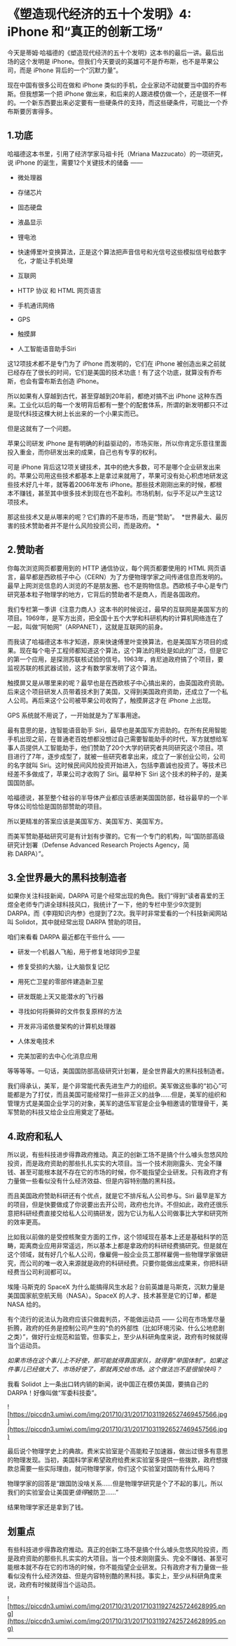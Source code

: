 # 《塑造现代经济的五十个发明》4: iPhone 和“真正的创新工场”

今天是蒂姆·哈福德的《塑造现代经济的五十个发明》这本书的最后一讲。最后出场的这个发明是 iPhone。但我们今天要说的英雄可不是乔布斯，也不是苹果公司，而是 iPhone 背后的一个“沉默力量”。

现在中国有很多公司在做和 iPhone 类似的手机，企业家动不动就要当中国的乔布斯。但我想第一个把 iPhone 做出来，和后来的人跟进模仿做一个，还是很不一样的。一个新东西要出来必定要有一些硬条件的支持，而这些硬条件，可能比一个乔布斯要厉害得多。 

## 1.功底

哈福德这本书里，引用了经济学家马祖卡托（Mriana Mazzucato）的一项研究，说 iPhone 的诞生，需要12个关键技术的储备 —— 

* 微处理器

* 存储芯片

* 固态硬盘

* 液晶显示

* 锂电池

* 快速傅里叶变换算法，正是这个算法把声音信号和光信号这些模拟信号给数字化，才能让手机处理

* 互联网

* HTTP 协议 和 HTML 网页语言

* 手机通讯网络

* GPS

* 触摸屏

* 人工智能语音助手Siri

这12项技术都不是专门为了 iPhone 而发明的，它们在 iPhone 被创造出来之前就已经存在了很长的时间，它们是美国的技术功底！有了这个功底，就算没有乔布斯，也会有雷布斯去创造 iPhone。

所以如果有人穿越到古代，甚至穿越到20年前，都绝对搞不出 iPhone 这种东西来。工业化以后的每一个发明背后都有一整个的配套体系，所谓的新发明都只不过是现代科技这棵大树上长出来的一个小果实而已。

但是这就有了一个问题。

苹果公司研发 iPhone 是有明确的利益驱动的，市场买账，所以你肯定乐意往里面投入重金，而你研发出来的成果，自己也有专享的权利。

可是 iPhone 背后这12项关键技术，其中的绝大多数，可不是哪个企业研发出来的。苹果公司用这些技术都基本上是拿过来就用了，苹果可没有处心积虑地研发这些技术好几十年，就等着2006年发布 iPhone。那些技术刚刚出来的时候，都根本不赚钱，甚至其中很多技术到现在也不盈利。市场机制，似乎不足以产生这12项技术。

那这些技术又是从哪来的呢？它们靠的不是市场，而是“赞助”。  *世界最大、最厉害的技术赞助者并不是什么风险投资公司，而是政府。 *

## 2.赞助者

你每次浏览网页都要用到的 HTTP 通信协议，每个网页都要使用的 HTML 网页语言，最早都是西欧核子中心（CERN）为了方便物理学家之间传递信息而发明的。最早上网浏览信息的人浏览的不是朋友圈、也不是购物信息。西欧核子中心是专门研究基本粒子物理学的地方，它背后的赞助者不是商人，而是各国政府。

我们专栏第一季讲《注意力商人》这本书的时候说过，最早的互联网是美国军方的项目。1969年，是军方出资，把全国十五个大学和科研机构的计算机网络连在了一起，叫做“阿帕网”（ARPANET），这就是互联网的前身。

而我读了哈福德这本书才知道，原来快速傅里叶变换算法，也是美国军方项目的成果。现在每个电子工程师都知道这个算法，这个算法的用处是如此的广泛，但是它的第一个应用，是探测苏联核试验的信号。1963年，肯尼迪政府搞了个项目，要监视苏联的核武器试验，这才有数学家发明了这个算法。

触摸屏又是从哪里来的呢？最早也是在西欧核子中心搞出来的，由英国政府资助。后来这个项目研发人员带着技术到了美国，又得到美国政府资助，还成立了一个私人公司。再后来这个公司被苹果公司收购了，触摸屏这才在 iPhone 上出现。

GPS 系统就不用说了，一开始就是为了军事用途。

最有意思的是，连智能语音助手 Siri，最早也是美国军方资助的。在所有民用智能手机出现之前，在普通老百姓想都没想过自己需要智能助手的时代，军方就想给军事人员提供人工智能助手，他们赞助了20个大学的研究者共同研究这个项目。项目进行了7年，逐步成型了，就被一些研究者拿出来，成立了一家创业公司，公司的名字就叫 Siri。这时候民间风险投资开始进入，包括李嘉诚也投资了。等技术已经差不多做成了，苹果公司才收购了 Siri。最早种下 Siri 这个技术的种子的，是美国国防部。

哈福德说，甚至整个硅谷的半导体产业都应该感谢美国国防部，硅谷最早的一个半导体公司恰恰是国防部赞助的项目。

所以更精准的答案应该是美国军方、美国军方、美国军方。

而美军赞助基础研究可是有计划有步骤的。它有一个专门的机构，叫“国防部高级研究计划署（Defense Advanced Research Projects Agency，简称 DARPA）”。 

## 3.全世界最大的黑科技制造者

如果你关注科技新闻，DARPA 可是个经常出现的角色。我们“得到”读者喜爱的王煜全老师专门讲全球科技风口，我统计了一下，他的专栏中至少9次提到 DARPA，而《李翔知识内参》也提到了2次。我平时非常爱看的一个科技新闻网站叫 Solidot，其中就经常出现 DARPA 赞助的项目。

咱们来看看 DARPA 最近都在干些什么 —— 

* 研发一个机器人飞船，用于修复地球同步卫星

* 修复受损的大脑，让大脑恢复记忆

* 用死亡卫星的零部件建造新卫星

* 研发既能上天又能潜水的飞行器

* 寻找如何将撕碎的文件恢复原样的方法

* 开发非冯诺依曼架构的计算机处理器

* 人体发电技术

* 完美加密的去中心化消息应用

等等等等。一句话，美国国防部高级研究计划署，是全世界最大的黑科技制造者。

我们得承认，美军，是个非常能代表先进生产力的组织。美军做这些事的“初心”可能都是为了打仗，而且美国可能经常打一些非正义的战争……但是，美军的组织和管理方式是美国企业学习的对象，美军的退伍军官是企业争相邀请的管理骨干，美军赞助的科技又给企业应用奠定了基础。 

## 4.政府和私人

所以说，有些科技进步得靠政府推动。真正的创新工场不是搞个什么噱头忽悠风险投资，而是政府资助的那些扎扎实实的大项目。当一个技术刚刚露头、完全不赚钱、甚至可能根本就不存在它的市场的时候，你不能指望企业研发。只有政府才有力量做一些看似没有什么经济效益、但是内容特别酷的黑科技。

而且美国政府赞助科研还有个优点，就是它不排斥私人公司参与。Siri 最早是军方的项目，但是快要做成了你说要出去开公司，政府也允许。不但如此，政府还很乐意把科研经费直接交给私人公司搞研发，因为它认为私人公司做事比大学和研究所的效率更高。

比如我以前做的是受控核聚变方面的工作，这个领域现在基本上还是基础科学的范畴，距离商业应用非常遥远，所以基本上都是拿政府的科研经费搞研究。但是就在这个领域，就有好几个私人公司，像雇佣一般企业员工那样雇佣一些物理学家做研究，而公司的唯一收入来源就是政府的科研经费。只要你能做出成果来，你把科研经费当公司利润都可以。

埃隆·马斯克的 SpaceX 为什么能搞得风生水起？台前英雄是马斯克，沉默力量是美国国家航空航天局（NASA）。SpaceX 的人才、技术甚至是它的订单，都是 NASA 给的。

有个流行的说法认为政府应该只做裁判员，不能做运动员 —— 公司在市场里尽量折腾，政府的任务是控制公司产生的“负的外部性（比如环境污染、什么公地悲剧之类）”，做好行业规范和监管。但事实上，至少从科研角度来说，政府有时候就得当个运动员。

 *如果市场在这个事儿上不好使，那可能就得靠国家队，就得靠“举国体制”。如果这件事儿已经做大了、市场好使了，那就再交给市场。这个做法岂不是很愉快吗？*

我看 Solidot 上一条出口转内销的新闻，说中国正在模仿美国，要搞自己的 DARPA！好像叫做“军委科技委”。 

![https://piccdn3.umiwi.com/img/201710/31/201710311926527469457566.jpg](https://piccdn3.umiwi.com/img/201710/31/201710311926527469457566.jpg)

最后说个物理学史上的典故。费米实验室是个高能粒子加速器，做出过很多有意思的物理发现。当初，美国科学家希望政府给费米实验室多提供一些拨款，政府想拨款总需要一些实际理由，就问物理学家，你们这个实验室对国防有什么用吗？

物理学家的回答是“跟国防没啥关系……但是物理学研究是个了不起的事儿，所以我们的实验室会让美国更*值得*被防卫……”

结果物理学家还是拿到了钱。 

## 划重点

有些科技进步得靠政府推动。真正的创新工场不是搞个什么噱头忽悠风险投资，而是政府资助的那些扎扎实实的大项目。当一个技术刚刚露头、完全不赚钱、甚至可能根本就不存在它的市场的时候，你不能指望企业研发。只有政府才有力量做一些看似没有什么经济效益、但是内容特别酷的黑科技。事实上，至少从科研角度来说，政府有时候就得当个运动员。

![https://piccdn3.umiwi.com/img/201710/31/201710311927425724628995.png](https://piccdn3.umiwi.com/img/201710/31/201710311927425724628995.png)

---

